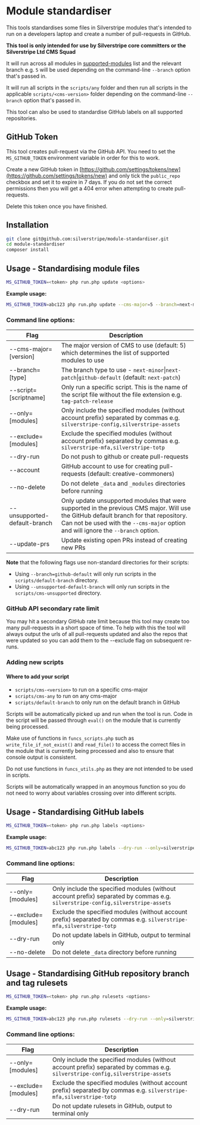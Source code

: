 # Module standardiser

This tools standardises some files in Silverstripe modules that's intended to run on a developers laptop and create 
a number of pull-requests in GitHub.

**This tool is only intended for use by Silverstripe core committers or the Silverstripe Ltd CMS Squad**

It will run across all modules in [supported-modules](https://github.com/silverstripe/supported-modules) list and the 
relevant branch e.g. `5` will be used depending on the command-line `--branch` option that's passed in.

It will run all scripts in the `scripts/any` folder and then run all scripts in the applicable 
`scripts/<cms-version>` folder depending on the command-line `--branch` option that's passed in.

This tool can also be used to standardise GitHub labels on all supported repositories.

## GitHub Token

This tool creates pull-request via the GitHub API. You need to set the `MS_GITHUB_TOKEN` environment variable in order 
for this to work.

Create a new GitHub token in [https://github.com/settings/tokens/new](https://github.com/settings/tokens/new) 
and only tick the `public_repo` checkbox and set it to expire in 7 days. If you do not set the correct permissions
then you will get a 404 error when attempting to create pull-requests.

Delete this token once you have finished.

## Installation

```bash
git clone git@github.com:silverstripe/module-standardiser.git
cd module-standardiser
composer install
```

## Usage - Standardising module files

```bash
MS_GITHUB_TOKEN=<token> php run.php update <options>
```

**Example usage:**
```bash
MS_GITHUB_TOKEN=abc123 php run.php update --cms-major=5 --branch=next-minor --dry-run --only=silverstripe-config,silverstripe-assets
```

### Command line options:

| Flag | Description |
| ---- | ------------|
| --cms-major=[version] | The major version of CMS to use (default: 5) which determines the list of supported modules to use |
| --branch=[type] | The branch type to use - `next-minor`\|`next-patch`\|`github-default` (default: `next-patch`) |
| --script=[scriptname] | Only run a specific script. This is the name of the script file without the file extension e.g. `tag-patch-release` |
| --only=[modules] | Only include the specified modules (without account prefix) separated by commas e.g. `silverstripe-config,silverstripe-assets` |
| --exclude=[modules] | Exclude the specified modules (without account prefix) separated by commas e.g. `silverstripe-mfa,silverstripe-totp` |
| --dry-run | Do not push to github or create pull-requests |
| --account | GitHub account to use for creating pull-requests (default: creative-commoners) |
| --no-delete | Do not delete `_data` and `_modules` directories before running |
| --unsupported-default-branch | Only update unsupported modules that were supported in the previous CMS major. Will use the GitHub default branch for that repository. Can not be used with the `--cms-major` option and will ignore the `--branch` option. |
| --update-prs | Update existing open PRs instead of creating new PRs |

**Note** that the following flags use non-standard directories for their scripts:
- Using `--branch=github-default` will only run scripts in the `scripts/default-branch` directory.
- Using `--unsupported-default-branch` will only run scripts in the `scripts/cms-unsupported` directory.

### GitHub API secondary rate limit

You may hit a secondary GitHub rate limit because this tool may create too many pull-requests in a short space of time.
To help with this the tool will always output the urls of all pull-requests updated and also the repos that were
updated so you can add them to the --exclude flag on subsequent re-runs.

### Adding new scripts

#### Where to add your script

- `scripts/cms-<version>` to run on a specific cms-major
- `scripts/cms-any` to run on any cms-major
- `scripts/default-branch` to only run on the default branch in GitHub

Scripts will be automatically picked up and run when the tool is run. Code in the script will be
passed through `eval()` on the module that is currently being processed.

Make use of functions in `funcs_scripts.php` such as `write_file_if_not_exist()` and `read_file()` to access the
correct files in the module that is currently being processed and also to ensure that console output is consistent.

Do not use functions in `funcs_utils.php` as they are not intended to be used in scripts.

Scripts will be automatically wrapped in an anoymous function so you do not need to worry about variables crossing
over into different scripts.

## Usage - Standardising GitHub labels

```bash
MS_GITHUB_TOKEN=<token> php run.php labels <options>
```

**Example usage:**
```bash
MS_GITHUB_TOKEN=abc123 php run.php labels --dry-run --only=silverstripe-config,silverstripe-assets
```

### Command line options:

| Flag | Description |
| ---- | ------------|
| --only=[modules] | Only include the specified modules (without account prefix) separated by commas e.g. `silverstripe-config,silverstripe-assets` |
| --exclude=[modules] | Exclude the specified modules (without account prefix) separated by commas e.g. `silverstripe-mfa,silverstripe-totp` |
| --dry-run | Do not update labels in GitHub, output to terminal only |
| --no-delete | Do not delete `_data` directory before running |

## Usage - Standardising GitHub repository branch and tag rulesets

```bash
MS_GITHUB_TOKEN=<token> php run.php rulesets <options>
```

**Example usage:**
```bash
MS_GITHUB_TOKEN=abc123 php run.php rulesets --dry-run --only=silverstripe-config,silverstripe-assets
```

### Command line options:

| Flag | Description |
| ---- | ------------|
| --only=[modules] | Only include the specified modules (without account prefix) separated by commas e.g. `silverstripe-config,silverstripe-assets` |
| --exclude=[modules] | Exclude the specified modules (without account prefix) separated by commas e.g. `silverstripe-mfa,silverstripe-totp` |
| --dry-run | Do not update rulesets in GitHub, output to terminal only |
